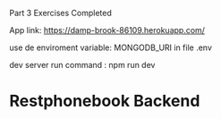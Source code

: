 Part 3 Exercises Completed

App link:
https://damp-brook-86109.herokuapp.com/

use de enviroment variable:
MONGODB_URI in file .env

dev server run command : npm run dev

# Restphonebook Backend